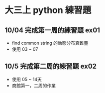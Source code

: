 # 大三上 python 練習題

## 10/04 完成第一周的練習題 ex01
* find common string 的動態分布真難董
* 使用 03 ~ 07

## 10/5  完成第二周的練習題 ex02
* 使用 05 ~ 14天
* 商館第一，二周的作業
